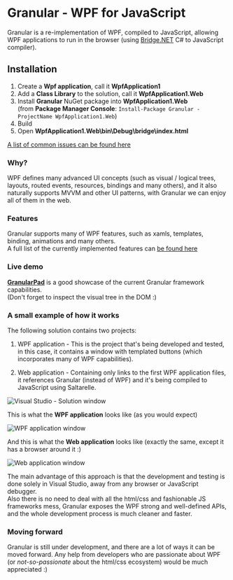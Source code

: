 # Granular - WPF for JavaScript
Granular is a re-implementation of WPF, compiled to JavaScript, allowing WPF applications to run in the browser (using [Bridge.NET](https://github.com/bridgedotnet/Bridge) C# to JavaScript compiler).

## Installation
1. Create a **Wpf application**, call it **WpfApplication1**
2. Add a **Class Library** to the solution, call it **WpfApplication1.Web**
3. Install **Granular** NuGet package into **WpfApplication1.Web**  
   (from **Package Manager Console**: `Install-Package Granular -ProjectName WpfApplication1.Web`)
4. Build
5. Open **WpfApplication1.Web\bin\Debug\bridge\index.html**

[A list of common issues can be found here](https://github.com/yuvaltz/Granular/wiki/Common-issues)

### Why?
WPF defines many advanced UI concepts (such as visual / logical trees, layouts, routed events, resources, bindings and many others), and it also naturally supports MVVM and other UI patterns, with Granular we can enjoy all of them in the web.

### Features
Granular supports many of WPF features, such as xamls, templates, binding, animations and many others.    
A full list of the currently implemented features can [be found here](https://github.com/yuvaltz/Granular/wiki/Supported-features)

### Live demo
**[GranularPad](http://yuvaltz.github.io/granularpad)** is a good showcase of the current Granular framework capabilities.  
(Don't forget to inspect the visual tree in the DOM :)

### A small example of how it works
The following solution contains two projects:

1. WPF application - This is the project that's being developed and tested, in this case, it contains a window with templated buttons (which incorporates many of WPF capabilities).

2. Web application - Containing only links to the first WPF application files, it references Granular (instead of WPF) and it's being compiled to JavaScript using Saltarelle.

![Visual Studio - Solution window](http://yuvaltz.github.io/granular/wiki/tldr/solution.png)

This is what the **WPF application** looks like (as you would expect)

![WPF application window](http://yuvaltz.github.io/granular/wiki/tldr/wpf-application.png)

And this is what the **Web application** looks like (exactly the same, except it has a browser around it :)

![Web application window](http://yuvaltz.github.io/granular/wiki/tldr/web-application.png)

The main advantage of this approach is that the development and testing is done solely in Visual Studio, away from any browser or JavaScript debugger.  
Also there is no need to deal with all the html/css and fashionable JS frameworks mess, Granular exposes the WPF strong and well-defined APIs, and the whole development process is much cleaner and faster.

### Moving forward
Granular is still under development, and there are a lot of ways it can be moved forward. Any help from developers who are passionate about WPF (or *not-so-passionate* about the html/css ecosystem) would be much appreciated :)
